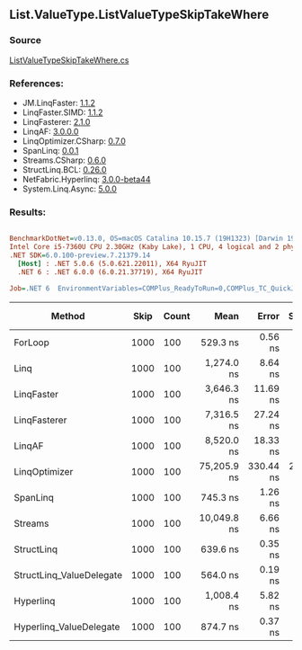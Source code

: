 ﻿## List.ValueType.ListValueTypeSkipTakeWhere

### Source
[ListValueTypeSkipTakeWhere.cs](../LinqBenchmarks/List/ValueType/ListValueTypeSkipTakeWhere.cs)

### References:
- JM.LinqFaster: [1.1.2](https://www.nuget.org/packages/JM.LinqFaster/1.1.2)
- LinqFaster.SIMD: [1.1.2](https://www.nuget.org/packages/LinqFaster.SIMD/1.0.3)
- LinqFasterer: [2.1.0](https://www.nuget.org/packages/LinqFasterer/2.1.0)
- LinqAF: [3.0.0.0](https://www.nuget.org/packages/LinqAF/3.0.0.0)
- LinqOptimizer.CSharp: [0.7.0](https://www.nuget.org/packages/LinqOptimizer.CSharp/0.7.0)
- SpanLinq: [0.0.1](https://www.nuget.org/packages/SpanLinq/0.0.1)
- Streams.CSharp: [0.6.0](https://www.nuget.org/packages/Streams.CSharp/0.6.0)
- StructLinq.BCL: [0.26.0](https://www.nuget.org/packages/StructLinq/0.26.0)
- NetFabric.Hyperlinq: [3.0.0-beta44](https://www.nuget.org/packages/NetFabric.Hyperlinq/3.0.0-beta44)
- System.Linq.Async: [5.0.0](https://www.nuget.org/packages/System.Linq.Async/5.0.0)

### Results:
``` ini

BenchmarkDotNet=v0.13.0, OS=macOS Catalina 10.15.7 (19H1323) [Darwin 19.6.0]
Intel Core i5-7360U CPU 2.30GHz (Kaby Lake), 1 CPU, 4 logical and 2 physical cores
.NET SDK=6.0.100-preview.7.21379.14
  [Host] : .NET 5.0.6 (5.0.621.22011), X64 RyuJIT
  .NET 6 : .NET 6.0.0 (6.0.21.37719), X64 RyuJIT

Job=.NET 6  EnvironmentVariables=COMPlus_ReadyToRun=0,COMPlus_TC_QuickJitForLoops=1,COMPlus_TieredPGO=1  Runtime=.NET 6.0  

```
|                   Method | Skip | Count |        Mean |     Error |    StdDev |          Ratio | RatioSD |   Gen 0 |  Gen 1 | Gen 2 | Allocated |
|------------------------- |----- |------ |------------:|----------:|----------:|---------------:|--------:|--------:|-------:|------:|----------:|
|                  ForLoop | 1000 |   100 |    529.3 ns |   0.56 ns |   0.47 ns |       baseline |         |       - |      - |     - |         - |
|                     Linq | 1000 |   100 |  1,274.0 ns |   8.64 ns |   8.09 ns |   2.40x slower |   0.01x |  0.1526 |      - |     - |     320 B |
|               LinqFaster | 1000 |   100 |  3,646.3 ns |  11.69 ns |  10.37 ns |   6.89x slower |   0.02x | 10.0327 |      - |     - |  21,000 B |
|             LinqFasterer | 1000 |   100 |  7,316.5 ns |  27.24 ns |  21.27 ns |  13.82x slower |   0.04x | 37.0331 |      - |     - |  80,168 B |
|                   LinqAF | 1000 |   100 |  8,520.0 ns |  18.33 ns |  17.15 ns |  16.10x slower |   0.03x |       - |      - |     - |         - |
|            LinqOptimizer | 1000 |   100 | 75,205.9 ns | 330.44 ns | 292.93 ns | 142.09x slower |   0.57x | 73.9746 | 0.1221 |     - | 158,856 B |
|                 SpanLinq | 1000 |   100 |    745.3 ns |   1.26 ns |   1.18 ns |   1.41x slower |   0.00x |       - |      - |     - |         - |
|                  Streams | 1000 |   100 | 10,049.8 ns |   6.66 ns |   5.20 ns |  18.99x slower |   0.02x |  0.5493 |      - |     - |   1,176 B |
|               StructLinq | 1000 |   100 |    639.6 ns |   0.35 ns |   0.31 ns |   1.21x slower |   0.00x |  0.0572 |      - |     - |     120 B |
| StructLinq_ValueDelegate | 1000 |   100 |    564.0 ns |   0.19 ns |   0.17 ns |   1.07x slower |   0.00x |       - |      - |     - |         - |
|                Hyperlinq | 1000 |   100 |  1,008.4 ns |   5.82 ns |   5.45 ns |   1.90x slower |   0.01x |       - |      - |     - |         - |
|  Hyperlinq_ValueDelegate | 1000 |   100 |    874.7 ns |   0.37 ns |   0.35 ns |   1.65x slower |   0.00x |       - |      - |     - |         - |
